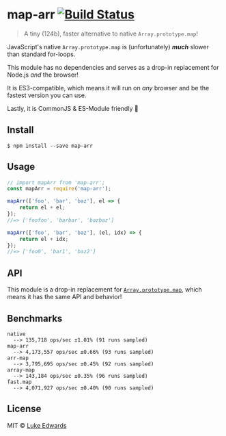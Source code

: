 # map-arr [![Build Status](https://travis-ci.org/lukeed/map-arr.svg?branch=master)](https://travis-ci.org/lukeed/map-arr)

> A tiny (124b), faster alternative to native `Array.prototype.map`!

JavaScript's native `Array.prototype.map` is (unfortunately) ***much*** slower than standard for-loops.

This module has no dependencies and serves as a drop-in replacement for Node.js _and_ the browser!

It is ES3-compatible, which means it will run on _any_ browser and be the fastest version you can use.

Lastly, it is CommonJS & ES-Module friendly :tada:


## Install

```
$ npm install --save map-arr
```


## Usage

```js
// import mapArr from 'map-arr';
const mapArr = require('map-arr');

mapArr(['foo', 'bar', 'baz'], el => {
	return el + el;
});
//=> ['foofoo', 'barbar', 'bazbaz']

mapArr(['foo', 'bar', 'baz'], (el, idx) => {
	return el + idx;
});
//=> ['foo0', 'bar1', 'baz2']
```


## API

This module is a drop-in replacement for [`Array.prototype.map`](https://developer.mozilla.org/en-US/docs/Web/JavaScript/Reference/Global_Objects/Array/map), which means it has the same API and behavior!


## Benchmarks

```
native
  --> 135,718 ops/sec ±1.01% (91 runs sampled)
map-arr
  --> 4,173,557 ops/sec ±0.66% (93 runs sampled)
arr-map
  --> 3,795,695 ops/sec ±0.45% (92 runs sampled)
array-map
  --> 143,184 ops/sec ±0.35% (96 runs sampled)
fast.map
  --> 4,071,927 ops/sec ±0.40% (90 runs sampled)
```


## License

MIT © [Luke Edwards](http://lukeed.com)
